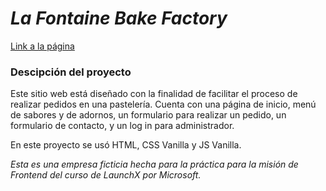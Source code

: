 # *La Fontaine Bake Factory*

[Link a la página](https://diegogarciapadilla.github.io/HTML-Frontend/)

### Descipción del proyecto

Este sitio web está diseñado con la finalidad de facilitar el proceso de realizar pedidos en una pastelería. Cuenta con una página de inicio, menú de sabores y de adornos, un formulario para realizar un pedido, un formulario de contacto, y un log in para administrador.

En este proyecto se usó HTML, CSS Vanilla y JS Vanilla.

*Esta es una empresa ficticia hecha para la práctica para la misión de Frontend del curso de LaunchX por Microsoft.*
